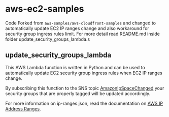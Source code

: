 # aws-ec2-samples
Code Forked from `aws-samples/aws-cloudfront-samples` and changed to automatically update EC2 IP ranges change and also workaround for security group ingress rules limit. 
For more detail read README.md inside folder update_security_groups_lambda.s
## update_security_groups_lambda

This AWS Lambda function is written in Python and can be used to automatically
update EC2 security group ingress rules when EC2 IP ranges change.

By subscribing this function to the SNS topic
[AmazonIpSpaceChanged](http://docs.aws.amazon.com/general/latest/gr/aws-ip-ranges.html#subscribe-notifications)
your security groups that are properly tagged will be updated accordingly.


For more information on ip-ranges.json, read the documentation on [AWS IP Address Ranges](http://docs.aws.amazon.com/general/latest/gr/aws-ip-ranges.html).

